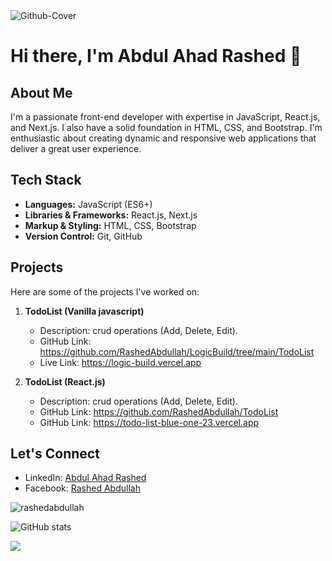 <img src="https://i.ibb.co/GQFt7zp/Github-Cover.jpg" alt="Github-Cover" border="0">

# Hi there, I'm Abdul Ahad Rashed 👋

## About Me
I'm a passionate front-end developer with expertise in JavaScript, React.js, and Next.js. I also have a solid foundation in HTML, CSS, and Bootstrap. I'm enthusiastic about creating dynamic and responsive web applications that deliver a great user experience.

## Tech Stack
- **Languages:** JavaScript (ES6+)
- **Libraries & Frameworks:** React.js, Next.js
- **Markup & Styling:** HTML, CSS, Bootstrap
- **Version Control:** Git, GitHub

## Projects
Here are some of the projects I've worked on:

1. **TodoList (Vanilla javascript)**
   - Description: crud operations (Add, Delete, Edit).
   - GitHub Link: https://github.com/RashedAbdullah/LogicBuild/tree/main/TodoList
   - Live Link: https://logic-build.vercel.app

2. **TodoList (React.js)**
   - Description: crud operations (Add, Delete, Edit).
   - GitHub Link: https://github.com/RashedAbdullah/TodoList
   - GitHub Link: https://todo-list-blue-one-23.vercel.app


## Let's Connect
- LinkedIn: [Abdul Ahad Rashed](https://www.linkedin.com/in/rashed4abdullah/)
- Facebook: [Rashed Abdullah](https://www.facebook.com/Rashed4Abdullah)

<span><img align="center" src="https://github-readme-stats.vercel.app/api/top-langs?username=rashedabdullah&show_icons=true&locale=en&layout=compact" alt="rashedabdullah" /></span>

![GitHub stats](https://github-readme-stats.vercel.app/api?username=RashedAbdullah&show_icons=true&count_private=true)

![](https://komarev.com/ghpvc/?username=RashedAbdullah&color=blue)

